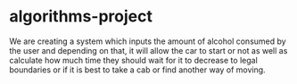 # algorithms-project
We are creating a system which inputs the amount of alcohol consumed by the user and depending on that, it will allow the car to start or not as well as calculate how much time they should wait for it to decrease to legal boundaries or if it is best to take a cab or find another way of moving.
